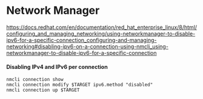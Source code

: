 # Network Manager

https://docs.redhat.com/en/documentation/red_hat_enterprise_linux/8/html/configuring_and_managing_networking/using-networkmanager-to-disable-ipv6-for-a-specific-connection_configuring-and-managing-networking#disabling-ipv6-on-a-connection-using-nmcli_using-networkmanager-to-disable-ipv6-for-a-specific-connection

#### Disabling IPv4 and IPv6 per connection

```shell
nmcli connection show
nmcli connection modify $TARGET ipv6.method "disabled"
nmcli connection up $TARGET
```
